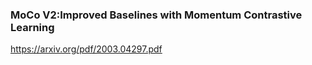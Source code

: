 





### MoCo V2:Improved Baselines with Momentum Contrastive Learning

<https://arxiv.org/pdf/2003.04297.pdf>